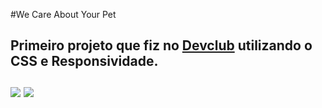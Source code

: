 #We Care About Your Pet
<br>
<h2>Primeiro projeto que fiz no <a href="https://rodolfomori.com.br/devclub">Devclub</a> utilizando o CSS e Responsividade.
<br>
<br>

 
  <img src="https://github.com/LuaLua404/We-care/blob/main/img/Captura%20de%20tela%202024-10-16%20185137.png?raw=true">


  <img src="https://github.com/LuaLua404/We-care/blob/main/img/Captura%20de%20tela%202024-10-16%20190132.png?raw=true">
